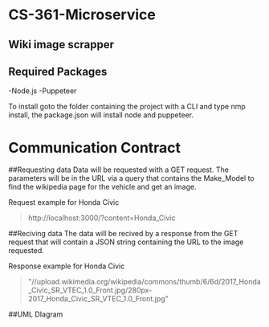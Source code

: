 # CS-361-Microservice 
## Wiki image scrapper 

## Required Packages 
-Node.js
-Puppeteer

To install goto the folder containing the project with a CLI and type nmp install, the package.json will install node and puppeteer. 

# Communication Contract 

##Requesting data 
Data will be requested with a GET request. The parameters will be in the URL via a query that contains the Make_Model to find the wikipedia page for the vehicle and get an image.  

Request example for Honda Civic 
> http://localhost:3000/?content=Honda_Civic


##Reciving data 
The data will be recived by a response from the GET request that will contain a JSON string containing the URL to the image requested. 

Response example for Honda Civic
> "//upload.wikimedia.org/wikipedia/commons/thumb/6/6d/2017_Honda_Civic_SR_VTEC_1.0_Front.jpg/280px-2017_Honda_Civic_SR_VTEC_1.0_Front.jpg"

##UML DIagram 
